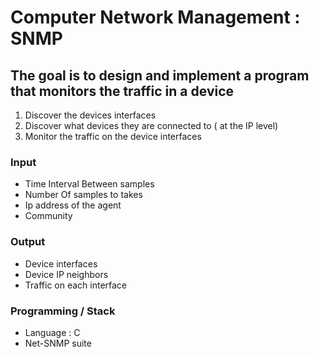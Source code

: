 # Computer Network Management : SNMP 

## The goal is to design and implement a program that monitors the traffic in a device

1. Discover the devices interfaces
2. Discover what devices they are connected to ( at the IP level)
3. Monitor the traffic on the device interfaces

### Input
- Time Interval Between samples
- Number Of samples to takes
- Ip address of the agent
- Community

### Output 
- Device interfaces
- Device IP neighbors
- Traffic on each interface

### Programming / Stack
- Language : C 
- Net-SNMP suite
